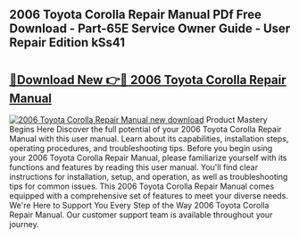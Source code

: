 ## 2006 Toyota Corolla Repair Manual PDf Free Download - Part-65E Service Owner Guide - User Repair Edition kSs41

# <h2><a href="http://bc43860.oget.top/?id=2006+Toyota+Corolla+Repair+Manual">🔗Download New 👉🔴 2006 Toyota Corolla Repair Manual</a></h2>

[![2006 Toyota Corolla Repair Manual new download](https://i.imgur.com/5g1atiW.png)](http://bc43860.oget.top/?id=2006+Toyota+Corolla+Repair+Manual)
Product Mastery Begins Here Discover the full potential of your 2006 Toyota Corolla Repair Manual with this user manual. Learn about its capabilities, installation steps, operating procedures, and troubleshooting tips. Before you begin using your 2006 Toyota Corolla Repair Manual, please familiarize yourself with its functions and features by reading this user manual. You'll find clear instructions for installation, setup, and operation, as well as troubleshooting tips for common issues. This 2006 Toyota Corolla Repair Manual comes equipped with a comprehensive set of features to meet your diverse needs. We're Here to Support You Every Step of the Way 2006 Toyota Corolla Repair Manual. Our customer support team is available throughout your journey.
